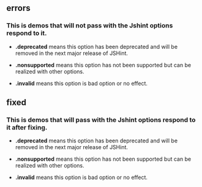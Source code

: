 ## errors

### This is demos that will not pass with the Jshint options respond to it.

* **.deprecated** means this option has been deprecated and will be removed in the next major release of JSHint.

* **.nonsupported** means this option has not been supported but can be realized with other options.
    
* **.invalid** means this option is bad option or no effect.

## fixed

### This is demos that will pass with the Jshint options respond to it after fixing.

* **.deprecated** means this option has been deprecated and will be removed in the next major release of JSHint.

* **.nonsupported** means this option has not been supported but can be realized with other options.
    
* **.invalid** means this option is bad option or no effect.